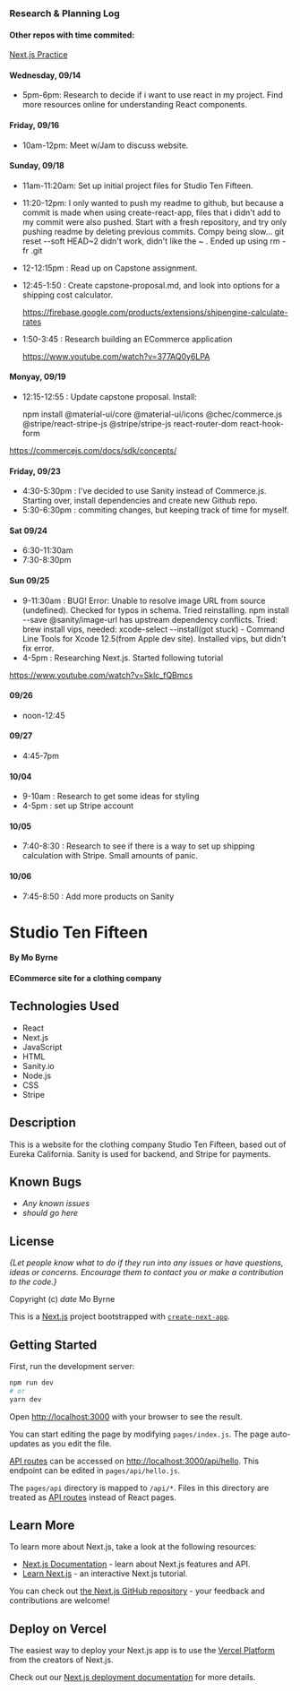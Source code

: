### Research & Planning Log
#### Other repos with time commited:

[Next.js Practice](https://github.com/MoseyByrne/next-js-practice)

#### Wednesday, 09/14
* 5pm-6pm: Research to decide if i want to use react in my project. Find more resources online for understanding React components.
#### Friday, 09/16
* 10am-12pm: Meet w/Jam to discuss website.
#### Sunday, 09/18
* 11am-11:20am: Set up initial project files for Studio Ten Fifteen.
* 11:20-12pm: I only wanted to push my readme to github, but because a commit is made when using create-react-app, files that i didn't add to my commit were also pushed. Start with a fresh repository, and try only pushing readme by deleting previous commits.
Compy being slow...
git reset --soft HEAD~2  didn't work, didn't like the ~ .
Ended up using rm -fr .git
* 12-12:15pm : Read up on Capstone assignment.
* 12:45-1:50 : Create capstone-proposal.md, and look into options for a shipping cost calculator.
  
  https://firebase.google.com/products/extensions/shipengine-calculate-rates

* 1:50-3:45 : Research building an ECommerce application
  
  https://www.youtube.com/watch?v=377AQ0y6LPA

#### Monyay, 09/19
* 12:15-12:55 : Update capstone proposal. Install:
  
  npm install @material-ui/core @material-ui/icons @chec/commerce.js @stripe/react-stripe-js @stripe/stripe-js react-router-dom react-hook-form

https://commercejs.com/docs/sdk/concepts/

#### Friday, 09/23
* 4:30-5:30pm : I've decided to use Sanity instead of Commerce.js. Starting over, install dependencies and create new Github repo.
* 5:30-6:30pm : commiting changes, but keeping track of time for myself.
#### Sat 09/24
* 6:30-11:30am
* 7:30-8:30pm
#### Sun 09/25
* 9-11:30am : BUG! Error: Unable to resolve image URL from source (undefined). Checked for typos in schema. Tried reinstalling. npm install --save @sanity/image-url has upstream dependency conflicts. Tried: brew install vips, needed: xcode-select --install(got stuck) - Command Line Tools for Xcode 12.5(from Apple dev site). Installed vips, but didn't fix error.
* 4-5pm : Researching Next.js. Started following tutorial 

https://www.youtube.com/watch?v=Sklc_fQBmcs

#### 09/26
* noon-12:45
#### 09/27
* 4:45-7pm
#### 10/04
* 9-10am : Research to get some ideas for styling
* 4-5pm : set up Stripe account
#### 10/05
* 7:40-8:30 : Research to see if there is a way to set up shipping calculation with Stripe. Small amounts of panic.
#### 10/06
* 7:45-8:50 : Add more products on Sanity
   







# Studio Ten Fifteen

#### By Mo Byrne

#### ECommerce site for a clothing company

## Technologies Used

* React
* Next.js
* JavaScript
* HTML
* Sanity.io
* Node.js
* CSS
* Stripe

## Description

This is a website for the clothing company Studio Ten Fifteen, based out of Eureka California. Sanity is used for backend, and Stripe for payments. 

## Known Bugs

* _Any known issues_
* _should go here_

## License

_{Let people know what to do if they run into any issues or have questions, ideas or concerns.  Encourage them to contact you or make a contribution to the code.}_

Copyright (c) _date_ Mo Byrne


This is a [Next.js](https://nextjs.org/) project bootstrapped with [`create-next-app`](https://github.com/vercel/next.js/tree/canary/packages/create-next-app).

## Getting Started

First, run the development server:

```bash
npm run dev
# or
yarn dev
```

Open [http://localhost:3000](http://localhost:3000) with your browser to see the result.

You can start editing the page by modifying `pages/index.js`. The page auto-updates as you edit the file.

[API routes](https://nextjs.org/docs/api-routes/introduction) can be accessed on [http://localhost:3000/api/hello](http://localhost:3000/api/hello). This endpoint can be edited in `pages/api/hello.js`.

The `pages/api` directory is mapped to `/api/*`. Files in this directory are treated as [API routes](https://nextjs.org/docs/api-routes/introduction) instead of React pages.

## Learn More

To learn more about Next.js, take a look at the following resources:

- [Next.js Documentation](https://nextjs.org/docs) - learn about Next.js features and API.
- [Learn Next.js](https://nextjs.org/learn) - an interactive Next.js tutorial.

You can check out [the Next.js GitHub repository](https://github.com/vercel/next.js/) - your feedback and contributions are welcome!

## Deploy on Vercel

The easiest way to deploy your Next.js app is to use the [Vercel Platform](https://vercel.com/new?utm_medium=default-template&filter=next.js&utm_source=create-next-app&utm_campaign=create-next-app-readme) from the creators of Next.js.

Check out our [Next.js deployment documentation](https://nextjs.org/docs/deployment) for more details.
